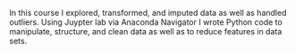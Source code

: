 



In this course I explored, transformed, and imputed data as well as handled outliers. 
Using Juypter lab via Anaconda Navigator I wrote Python code to manipulate, structure, and clean data as well as to
reduce features in data sets.
